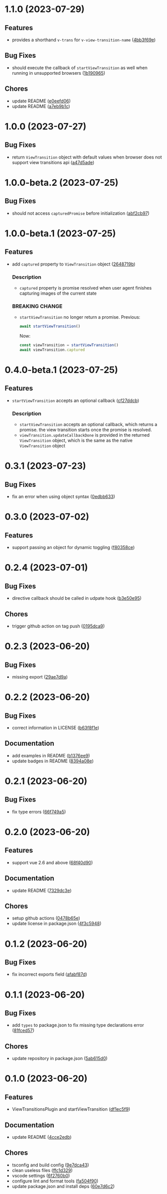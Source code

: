 # 1.1.0    (2023-07-29)


## **Features**

* provides a shorthand `v-trans` for `v-view-transition-name` ([4bb3f69e](https://github.com/Clarkkkk/vue-view-transitions/commit/4bb3f69e91603e57224ffcdcd3468b6c61383fb6))

## **Bug Fixes**

* should execute the callback of `startViewTransition` as well when running in unsupported browsers ([1b190965](https://github.com/Clarkkkk/vue-view-transitions/commit/1b190965becd4c96c8d9d94dbaf0dcef6c305d39))

## **Chores**

* update README ([e0eefd06](https://github.com/Clarkkkk/vue-view-transitions/commit/e0eefd0651ed18c11f42ad3f082f6fbb3a0a2f9c))
* update README ([a7eb9b1c](https://github.com/Clarkkkk/vue-view-transitions/commit/a7eb9b1cb6ebbe2cb6175a81cc1d01d23e8b5db5))



# 1.0.0    (2023-07-27)


## **Bug Fixes**

* return `ViewTransition` object with default values when browser does not support view transitions api ([a47d5ade](https://github.com/Clarkkkk/vue-view-transitions/commit/a47d5adebf1b20c45253fe24845a8bcc7e53a8db))



# 1.0.0-beta.2    (2023-07-25)


## **Bug Fixes**

* should not access `capturedPromise` before initialization ([abf2cb97](https://github.com/Clarkkkk/vue-view-transitions/commit/abf2cb971dc5ed6b00b7542058ad02a566ba38e3))



# 1.0.0-beta.1    (2023-07-25)


## **Features**

* add `captured` property to `ViewTransition` object ([2648719b](https://github.com/Clarkkkk/vue-view-transitions/commit/2648719b11c12abcff277567f13bc2c8940c7eb8))
    
    ### **Description**
    
    - `captured` property is promise resolved when user agent finishes capturing images of the current state
    
    
    ### **BREAKING CHANGE**
    
    - `startViewTransition` no longer return a promise.
        Previous:
        ```js
        await startViewTransition()
        ```
        Now:
        ```js
        const viewTransition = startViewTransition()
        await viewTransition.captured
        ```
    



# 0.4.0-beta.1    (2023-07-25)


## **Features**

* `startViewTransition` accepts an optional callback ([cf27ddcb](https://github.com/Clarkkkk/vue-view-transitions/commit/cf27ddcb277ec5e584ab7e0a6ea5f86fe7a1f99a))
    
    ### **Description**
    
    - `startViewTransition` accepts an optional callback, which returns a promise. the view transition starts once the promise is resolved.
    - `viewTransition.updateCallbackDone` is provided in the returned `ViewTransition` object, which is the same as the native `ViewTransition` object
    



# 0.3.1    (2023-07-23)


## **Bug Fixes**

* fix an error when using object syntax ([0edbb633](https://github.com/Clarkkkk/vue-view-transitions/commit/0edbb63338a3c957705f7acc201978abf02d8103))



# 0.3.0    (2023-07-02)


## **Features**

* support passing an object for dynamic toggling ([f80358ce](https://github.com/Clarkkkk/vue-view-transitions/commit/f80358cee4d406645e1951c4dda463265d73a8d6))



# 0.2.4    (2023-07-01)


## **Bug Fixes**

* directive callback should be called in udpate hook ([b3e50e95](https://github.com/Clarkkkk/vue-view-transitions/commit/b3e50e95b36cc417a2aea78f6dab8c90a6b2f35f))

## **Chores**

* trigger github action on tag push ([0195dca9](https://github.com/Clarkkkk/vue-view-transitions/commit/0195dca9f4f0f7ace093ff243a281027c353342f))



# 0.2.3    (2023-06-20)


## **Bug Fixes**

* missing export ([29ae7d9a](https://github.com/Clarkkkk/vue-view-transitions/commit/29ae7d9a21b46d4a13d165d6b70bd6bdd377937d))



# 0.2.2    (2023-06-20)


## **Bug Fixes**

* correct information in LICENSE ([b63f8f1e](https://github.com/Clarkkkk/vue-view-transitions/commit/b63f8f1e94e3793e326d0765f61c34519e6f5975))

## **Documentation**

* add examples in README ([b1376ee9](https://github.com/Clarkkkk/vue-view-transitions/commit/b1376ee9129867af31e43bb817c66e827efa3cf4))
* update badges in README ([8394a08e](https://github.com/Clarkkkk/vue-view-transitions/commit/8394a08eb0958f0e8d5a008900d33700150aabe3))



# 0.2.1    (2023-06-20)


## **Bug Fixes**

* fix type errors ([66f749a5](https://github.com/Clarkkkk/vue-view-transitions/commit/66f749a5c292e81eb8c4264c7c63c3d4f3e74f28))



# 0.2.0    (2023-06-20)


## **Features**

* support vue 2.6 and above ([68f40d90](https://github.com/Clarkkkk/vue-view-transitions/commit/68f40d90e1b70520df1e71ac8b2dd22e7257b122))

## **Documentation**

* update README ([7329dc3e](https://github.com/Clarkkkk/vue-view-transitions/commit/7329dc3e6837e0eee6dd8705bc28922e52fb0a8f))

## **Chores**

* setup github actions ([0478b65e](https://github.com/Clarkkkk/vue-view-transitions/commit/0478b65ea9a8d7c30c240e1c9036fa082f2512a3))
* update license in package.json ([4f3c5948](https://github.com/Clarkkkk/vue-view-transitions/commit/4f3c5948b595e125a0a21adc306c799ae93b2766))



# 0.1.2    (2023-06-20)


## **Bug Fixes**

* fix incorrect exports field ([afabf87d](https://github.com/Clarkkkk/vue-view-transitions/commit/afabf87d9ab97586b4b6c0f03f69363411c9f025))



# 0.1.1    (2023-06-20)


## **Bug Fixes**

* add `types` to package.json to fix missing type declarations error ([81fced57](https://github.com/Clarkkkk/vue-view-transitions/commit/81fced5740f544c3a89ca78d60f8a9ffcf1a8fc7))

## **Chores**

* update repository in package.json ([5ab615d0](https://github.com/Clarkkkk/vue-view-transitions/commit/5ab615d0f8bba8e3b77c6ab3095cea7b4caf9896))



# 0.1.0    (2023-06-20)


## **Features**

* ViewTransitionsPlugin and startViewTransition ([df1ec5f9](https://github.com/Clarkkkk/vue-view-transitions/commit/df1ec5f9e515897dd9ddb37d663d7e591fda2348))

## **Documentation**

* update README ([4cce2edb](https://github.com/Clarkkkk/vue-view-transitions/commit/4cce2edbc8c6d7cd9d1b1645a7f57422af319c6b))

## **Chores**

* tsconfig and build config ([9e7dca43](https://github.com/Clarkkkk/vue-view-transitions/commit/9e7dca43437e9b42e6c6f56141fa76ea2ad27c4f))
* clean useless files ([ffc1d329](https://github.com/Clarkkkk/vue-view-transitions/commit/ffc1d329dbf8baea2d5f0192fef0c92d5a65c208))
* vscode settings ([6f2760b0](https://github.com/Clarkkkk/vue-view-transitions/commit/6f2760b0224190eb6faeaf011aea5d1dbc7d8816))
* configure lint and format tools ([fa504f90](https://github.com/Clarkkkk/vue-view-transitions/commit/fa504f908dccf056583881f1da2093a85de7ac11))
* update package.json and install deps ([60e7d6c2](https://github.com/Clarkkkk/vue-view-transitions/commit/60e7d6c22b0c7c3a99b8e080f445d7957ace9fa9))



